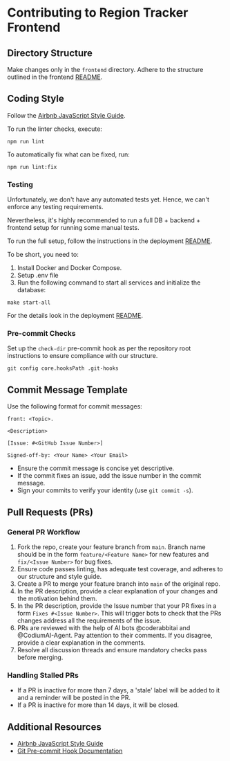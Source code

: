 # Contributing to Region Tracker Frontend

## Directory Structure

Make changes only in the `frontend` directory. Adhere to the structure outlined
in the frontend [README](./README.md).

## Coding Style

Follow
the [Airbnb JavaScript Style Guide](https://github.com/airbnb/javascript).

To run the linter checks, execute:

```shell
npm run lint
```

To automatically fix what can be fixed, run:

```shell
npm run lint:fix
```

### Testing

Unfortunately, we don't have any automated tests yet. Hence, we can't enforce
any testing requirements.

Nevertheless, it's highly recommended to run a full DB + backend + frontend
setup for running some manual tests.

To run the full setup, follow the instructions in the
deployment [README](../deployment/README.md).

To be short, you need to:

1. Install Docker and Docker Compose.
2. Setup .env file
3. Run the following command to start all services and initialize the database:

```shell
make start-all
```

For the details look in the deployment [README](../deployment/README.md).

### Pre-commit Checks

Set up the `check-dir` pre-commit hook as per the repository root instructions
to ensure compliance with our structure.

```shell
git config core.hooksPath .git-hooks
```

## Commit Message Template

Use the following format for commit messages:

  ```plaintext
  front: <Topic>.

  <Description>

  [Issue: #<GitHub Issue Number>]

  Signed-off-by: <Your Name> <Your Email>
  ```

- Ensure the commit message is concise yet descriptive.
- If the commit fixes an issue, add the issue number in the commit message.
- Sign your commits to verify your identity (use `git commit -s`).

## Pull Requests (PRs)

### General PR Workflow

1. Fork the repo, create your feature branch from `main`. Branch name should be
   in the form `feature/<Feature Name>` for new features
   and `fix/<Issue Number>` for bug fixes.
2. Ensure code passes linting, has adequate test coverage, and adheres to our
   structure and style guide.
3. Create a PR to merge your feature branch into `main` of the original repo.
4. In the PR description, provide a clear explanation of your changes and the
   motivation behind them.
5. In the PR description, provide the Issue number that your PR fixes in a
   form `Fixes #<Issue Number>`.
   This will trigger bots to check that the PRs changes address all the
   requirements of the issue.
6. PRs are reviewed with the help of AI bots @coderabbitai and @CodiumAI-Agent.
   Pay attention to their comments. If you disagree, provide a clear explanation
   in the comments.
7. Resolve all discussion threads and ensure mandatory checks pass before
   merging.

### Handling Stalled PRs

- If a PR is inactive for more than 7 days, a 'stale' label will be added to it
  and a reminder will be posted in the PR.
- If a PR is inactive for more than 14 days, it will be closed.

## Additional Resources

- [Airbnb JavaScript Style Guide](https://github.com/airbnb/javascript)
- [Git Pre-commit Hook Documentation](https://git-scm.com/book/en/v2/Customizing-Git-Git-Hooks)
